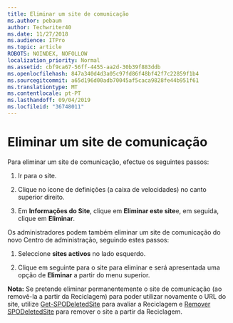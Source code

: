 ```yaml
---
title: Eliminar um site de comunicação
ms.author: pebaum
author: Techwriter40
ms.date: 11/27/2018
ms.audience: ITPro
ms.topic: article
ROBOTS: NOINDEX, NOFOLLOW
localization_priority: Normal
ms.assetid: cbf9ca67-56ff-4455-aa2d-30b39f883ddb
ms.openlocfilehash: 847a340d4d3a05c97fd86f48bf42f7c22859f1b4
ms.sourcegitcommit: a65d196d00adb70045af5caca9828fe44b951f61
ms.translationtype: MT
ms.contentlocale: pt-PT
ms.lasthandoff: 09/04/2019
ms.locfileid: "36748011"
---
```

# <a name="delete-a-communication-site"></a>Eliminar um site de comunicação

Para eliminar um site de comunicação, efectue os seguintes passos: 
  
1. Ir para o site. 
  
2. Clique no ícone de definições (a caixa de velocidades) no canto superior direito. 
  
3. Em **Informações do Site**, clique em **Eliminar este site**e, em seguida, clique em **Eliminar**. 
  
Os administradores podem também eliminar um site de comunicação do novo Centro de administração, seguindo estes passos: 
  
1. Seleccione **sites activos** no lado esquerdo. 
  
2. Clique em seguinte para o site para eliminar e será apresentada uma opção de **Eliminar** a partir do menu superior. 
  
 **Nota:** Se pretende eliminar permanentemente o site de comunicação (ao removê-la a partir da Reciclagem) para poder utilizar novamente o URL do site, utilize [Get-SPODeletedSite](https://aka.ms/Get-SPODeletedSite) para avaliar a Reciclagem e [Remover SPODeletedSite](https://aka.ms/Remove-SPODeletedSite) para remover o site a partir da Reciclagem. 
  

